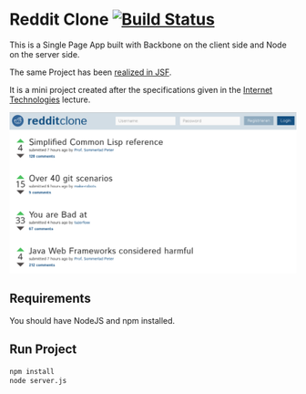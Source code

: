 # Reddit Clone [![Build Status](https://travis-ci.org/lukasmartinelli/reddit-clone.svg?branch=master)](https://travis-ci.org/lukasmartinelli/reddit-clone)

This is a Single Page App built with Backbone on the client side
and Node on the server side.

The same Project has been [realized in JSF](https://github.com/lukasmartinelli/reddit-clone).

It is a mini project created after the specifications given
in the [Internet Technologies](http://studien.hsr.ch/allModules/23331_M_IntTe.html) lecture.

![Screenshot](screenshot.png?raw=true "Screenshot of Reddit Clone")

## Requirements

You should have NodeJS and npm installed.

## Run Project

```
npm install
node server.js
```
